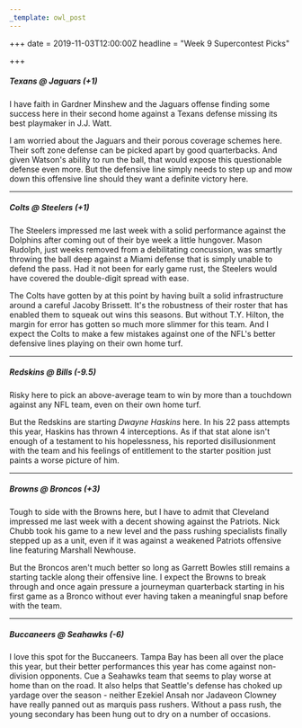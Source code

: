 ```yaml
---
_template: owl_post
---
```



+++
date = 2019-11-03T12:00:00Z
headline = "Week 9 Supercontest Picks"

+++
##### Texans @ _Jaguars_ (+1)

I have faith in Gardner Minshew and the Jaguars offense finding some success here in their second home against a Texans defense missing its best playmaker in J.J. Watt.

I am worried about the Jaguars and their porous coverage schemes here. Their soft zone defense can be picked apart by good quarterbacks. And given Watson's ability to run the ball, that would expose this questionable defense even more. But the defensive line simply needs to step up and mow down this offensive line should they want a definite victory here.

***

##### Colts @ _Steelers_ (+1)

The Steelers impressed me last week with a solid performance against the Dolphins after coming out of their bye week a little hungover. Mason Rudolph, just weeks removed from a debilitating concussion, was smartly throwing the ball deep against a Miami defense that is simply unable to defend the pass. Had it not been for early game rust, the Steelers would have covered the double-digit spread with ease.

The Colts have gotten by at this point by having built a solid infrastructure around a careful Jacoby Brissett. It's the robustness of their roster that has enabled them to squeak out wins this seasons.  But without T.Y. Hilton, the margin for error has gotten so much more slimmer for this team. And I expect the Colts to make a few mistakes against one of the NFL's better defensive lines playing on their own home turf.

***

##### Redskins @ _Bills_ (-9.5)

Risky here to pick an above-average team to win by more than a touchdown against any NFL team, even on their own home turf.

But the Redskins are starting _Dwayne Haskins_ here. In his 22 pass attempts this year, Haskins has thrown 4 interceptions. As if that stat alone isn't enough of a testament to his hopelessness, his reported disillusionment with the team and his feelings of entitlement to the starter position just paints a worse picture of him.

***

##### _Browns_ @ Broncos (+3)

Tough to side with the Browns here, but I have to admit that Cleveland impressed me last week with a decent showing against the Patriots. Nick Chubb took his game to a new level and the pass rushing specialists finally stepped up as a unit, even if it was against a weakened Patriots offensive line featuring Marshall Newhouse.

But the Broncos aren't much better so long as Garrett Bowles still remains a starting tackle along their offensive line. I expect the Browns to break through and once again pressure a journeyman quarterback starting in his first game as a Bronco without ever having taken a meaningful snap before with the team.

***

##### _Buccaneers_ @ Seahawks (-6)

I love this spot for the Buccaneers. Tampa Bay has been all over the place this year, but their better performances this year has come against non-division opponents. Cue a Seahawks team that seems to play worse at home than on the road. It also helps that Seattle's defense has choked up yardage over the season - neither Ezekiel Ansah nor Jadaveon Clowney have really panned out as marquis pass rushers. Without a pass rush, the young secondary has been hung out to dry on a number of occasions.
